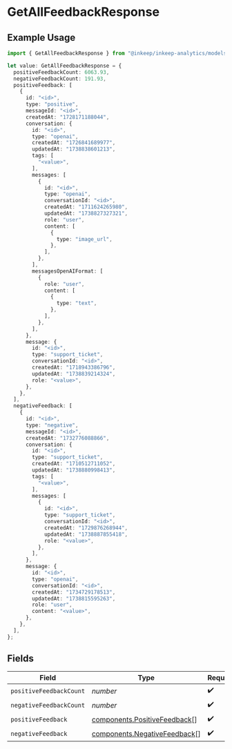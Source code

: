 # GetAllFeedbackResponse

## Example Usage

```typescript
import { GetAllFeedbackResponse } from "@inkeep/inkeep-analytics/models/components";

let value: GetAllFeedbackResponse = {
  positiveFeedbackCount: 6063.93,
  negativeFeedbackCount: 191.93,
  positiveFeedback: [
    {
      id: "<id>",
      type: "positive",
      messageId: "<id>",
      createdAt: "1728171188044",
      conversation: {
        id: "<id>",
        type: "openai",
        createdAt: "1726841689977",
        updatedAt: "1738838601213",
        tags: [
          "<value>",
        ],
        messages: [
          {
            id: "<id>",
            type: "openai",
            conversationId: "<id>",
            createdAt: "1711624265980",
            updatedAt: "1738827327321",
            role: "user",
            content: [
              {
                type: "image_url",
              },
            ],
          },
        ],
        messagesOpenAIFormat: [
          {
            role: "user",
            content: [
              {
                type: "text",
              },
            ],
          },
        ],
      },
      message: {
        id: "<id>",
        type: "support_ticket",
        conversationId: "<id>",
        createdAt: "1718943386796",
        updatedAt: "1738839214324",
        role: "<value>",
      },
    },
  ],
  negativeFeedback: [
    {
      id: "<id>",
      type: "negative",
      messageId: "<id>",
      createdAt: "1732776088866",
      conversation: {
        id: "<id>",
        type: "support_ticket",
        createdAt: "1710512711052",
        updatedAt: "1738880998413",
        tags: [
          "<value>",
        ],
        messages: [
          {
            id: "<id>",
            type: "support_ticket",
            conversationId: "<id>",
            createdAt: "1729876268944",
            updatedAt: "1738887855418",
            role: "<value>",
          },
        ],
      },
      message: {
        id: "<id>",
        type: "openai",
        conversationId: "<id>",
        createdAt: "1734729178513",
        updatedAt: "1738815595263",
        role: "user",
        content: "<value>",
      },
    },
  ],
};
```

## Fields

| Field                                                                        | Type                                                                         | Required                                                                     | Description                                                                  |
| ---------------------------------------------------------------------------- | ---------------------------------------------------------------------------- | ---------------------------------------------------------------------------- | ---------------------------------------------------------------------------- |
| `positiveFeedbackCount`                                                      | *number*                                                                     | :heavy_check_mark:                                                           | N/A                                                                          |
| `negativeFeedbackCount`                                                      | *number*                                                                     | :heavy_check_mark:                                                           | N/A                                                                          |
| `positiveFeedback`                                                           | [components.PositiveFeedback](../../models/components/positivefeedback.md)[] | :heavy_check_mark:                                                           | N/A                                                                          |
| `negativeFeedback`                                                           | [components.NegativeFeedback](../../models/components/negativefeedback.md)[] | :heavy_check_mark:                                                           | N/A                                                                          |